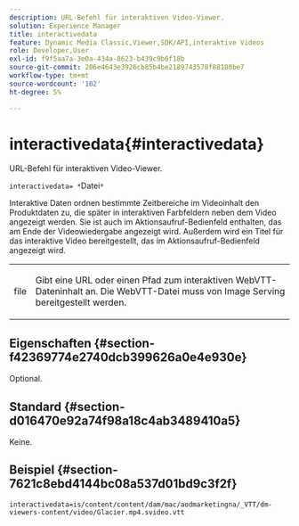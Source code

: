 ```yaml
---
description: URL-Befehl für interaktiven Video-Viewer.
solution: Experience Manager
title: interactivedata
feature: Dynamic Media Classic,Viewer,SDK/API,interaktive Videos
role: Developer,User
exl-id: f9f5aa7a-3e0a-434a-8623-b439c9b6f18b
source-git-commit: 206e4643e3926cb85b4be2189743578f88180be7
workflow-type: tm+mt
source-wordcount: '102'
ht-degree: 5%

---
```


# interactivedata{#interactivedata}

URL-Befehl für interaktiven Video-Viewer.

`interactivedata= *`Datei`*`

Interaktive Daten ordnen bestimmte Zeitbereiche im Videoinhalt den Produktdaten zu, die später in interaktiven Farbfeldern neben dem Video angezeigt werden. Sie ist auch im Aktionsaufruf-Bedienfeld enthalten, das am Ende der Videowiedergabe angezeigt wird. Außerdem wird ein Titel für das interaktive Video bereitgestellt, das im Aktionsaufruf-Bedienfeld angezeigt wird.

<table id="table_C616483932C2482CA9794DDD7313FD7C"> 
 <tbody> 
  <tr> 
   <td colname="col1"> <p> <span class="codeph"> <span class="varname"> file</span> </span> </p> </td> 
   <td colname="col2"> <p> Gibt eine URL oder einen Pfad zum interaktiven WebVTT-Dateninhalt an. Die WebVTT-Datei muss von Image Serving bereitgestellt werden. </p> </td> 
  </tr> 
 </tbody> 
</table>

## Eigenschaften {#section-f42369774e2740dcb399626a0e4e930e}

Optional.

## Standard {#section-d016470e92a74f98a18c4ab3489410a5}

Keine.

## Beispiel {#section-7621c8ebd4144bc08a537d01bd9c3f2f}

```
interactivedata=is/content/content/dam/mac/aodmarketingna/_VTT/dm-viewers-content/video/Glacier.mp4.svideo.vtt
```
